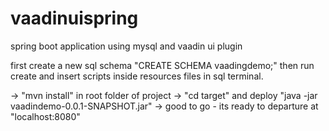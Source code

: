 # vaadinuispring
spring boot application using mysql and vaadin ui plugin

first create a new sql schema
"CREATE SCHEMA vaadingdemo;"
then run create and insert scripts inside resources files in sql terminal.

-> "mvn install" in root folder of project
-> "cd target" and deploy "java -jar vaadindemo-0.0.1-SNAPSHOT.jar"
-> good to go - its ready to departure at "localhost:8080"
